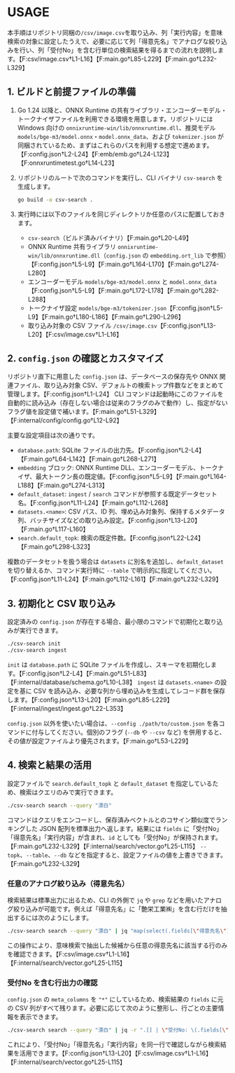 # USAGE

本手順はリポジトリ同梱の`/csv/image.csv`を取り込み、列「実行内容」を意味検索の対象に設定したうえで、必要に応じて列「得意先名」でアナログな絞り込みを行い、列「受付No」を含む行単位の検索結果を得るまでの流れを説明します。【F:csv/image.csv†L1-L16】【F:main.go†L85-L229】【F:main.go†L232-L329】

## 1. ビルドと前提ファイルの準備

1. Go 1.24 以降と、ONNX Runtime の共有ライブラリ・エンコーダーモデル・トークナイザファイルを利用できる環境を用意します。リポジトリには Windows 向けの `onnixruntime-win/lib/onnxruntime.dll`、推奨モデル `models/bge-m3/model.onnx`・`model.onnx_data`、および `tokenizer.json` が同梱されているため、まずはこれらのパスを利用する想定で進めます。【F:config.json†L2-L24】【F:emb/emb.go†L24-L123】【F:onnxruntimetest.go†L14-L23】
2. リポジトリのルートで次のコマンドを実行し、CLI バイナリ `csv-search` を生成します。

   ```bash
   go build -o csv-search .
   ```

3. 実行時には以下のファイルを同じディレクトリか任意のパスに配置しておきます。
   - `csv-search`（ビルド済みバイナリ）【F:main.go†L20-L49】
   - ONNX Runtime 共有ライブラリ `onnixruntime-win/lib/onnxruntime.dll`（`config.json` の `embedding.ort_lib` で参照）【F:config.json†L5-L9】【F:main.go†L164-L170】【F:main.go†L274-L280】
   - エンコーダーモデル `models/bge-m3/model.onnx` と `model.onnx_data`【F:config.json†L5-L9】【F:main.go†L172-L178】【F:main.go†L282-L288】
   - トークナイザ設定 `models/bge-m3/tokenizer.json`【F:config.json†L5-L9】【F:main.go†L180-L186】【F:main.go†L290-L296】
   - 取り込み対象の CSV ファイル `/csv/image.csv`【F:config.json†L13-L20】【F:csv/image.csv†L1-L16】

## 2. `config.json` の確認とカスタマイズ

リポジトリ直下に用意した `config.json` は、データベースの保存先や ONNX 関連ファイル、取り込み対象 CSV、デフォルトの検索トップ件数などをまとめて管理します。【F:config.json†L1-L24】 CLI コマンドは起動時にこのファイルを自動的に読み込み（存在しない場合は従来のフラグのみで動作）し、指定がないフラグ値を設定値で補います。【F:main.go†L51-L329】【F:internal/config/config.go†L12-L92】

主要な設定項目は次の通りです。

- `database.path`: SQLite ファイルの出力先。【F:config.json†L2-L4】【F:main.go†L64-L142】【F:main.go†L268-L271】
- `embedding` ブロック: ONNX Runtime DLL、エンコーダーモデル、トークナイザ、最大トークン長の既定値。【F:config.json†L5-L9】【F:main.go†L164-L188】【F:main.go†L274-L313】
- `default_dataset`: `ingest` / `search` コマンドが参照する既定データセット名。【F:config.json†L11-L24】【F:main.go†L112-L268】
- `datasets.<name>`: CSV パス、ID 列、埋め込み対象列、保持するメタデータ列、バッチサイズなどの取り込み設定。【F:config.json†L13-L20】【F:main.go†L117-L160】
- `search.default_topk`: 検索の既定件数。【F:config.json†L22-L24】【F:main.go†L298-L323】

複数のデータセットを扱う場合は `datasets` に別名を追加し、`default_dataset` を切り替えるか、コマンド実行時に `--table` で明示的に指定してください。【F:config.json†L11-L24】【F:main.go†L112-L161】【F:main.go†L232-L329】

## 3. 初期化と CSV 取り込み

設定済みの `config.json` が存在する場合、最小限のコマンドで初期化と取り込みが実行できます。

```bash
./csv-search init
./csv-search ingest
```

`init` は `database.path` に SQLite ファイルを作成し、スキーマを初期化します。【F:config.json†L2-L4】【F:main.go†L51-L83】【F:internal/database/schema.go†L10-L38】 `ingest` は `datasets.<name>` の設定を基に CSV を読み込み、必要な列から埋め込みを生成してレコード群を保存します。【F:config.json†L13-L20】【F:main.go†L85-L229】【F:internal/ingest/ingest.go†L22-L353】

`config.json` 以外を使いたい場合は、`--config ./path/to/custom.json` を各コマンドに付与してください。個別のフラグ (`--db` や `--csv` など) を併用すると、その値が設定ファイルより優先されます。【F:main.go†L53-L229】

## 4. 検索と結果の活用

設定ファイルで `search.default_topk` と `default_dataset` を指定しているため、検索はクエリのみで実行できます。

```bash
./csv-search search --query "漂白"
```

コマンドはクエリをエンコードし、保存済みベクトルとのコサイン類似度でランキングした JSON 配列を標準出力へ返します。結果には `fields` に「受付No」「得意先名」「実行内容」が含まれ、`id` としても「受付No」が保持されます。【F:main.go†L232-L329】【F:internal/search/vector.go†L25-L115】 `--topk`、`--table`、`--db` などを指定すると、設定ファイルの値を上書きできます。【F:main.go†L232-L329】

### 任意のアナログ絞り込み（得意先名）

検索結果は標準出力に出るため、CLI の外側で `jq` や `grep` などを用いたアナログ絞り込みが可能です。例えば「得意先名」に「艶栄工業㈱」を含む行だけを抽出するには次のようにします。

```bash
./csv-search search --query "漂白" | jq "map(select(.fields[\"得意先名\"] | contains(\"艶栄工業㈱\")))"
```

この操作により、意味検索で抽出した候補から任意の得意先名に該当する行のみを確認できます。【F:csv/image.csv†L1-L16】【F:internal/search/vector.go†L25-L115】

### 受付No を含む行出力の確認

`config.json` の `meta_columns` を `"*"` にしているため、検索結果の `fields` に元の CSV 列がすべて残ります。必要に応じて次のように整形し、行ごとの主要情報を表示できます。

```bash
./csv-search search --query "漂白" | jq -r ".[] | \"受付No: \(.fields[\"受付No\"]) / 得意先名: \(.fields[\"得意先名\"]) / 実行内容: \(.fields[\"実行内容\"])\""
```

これにより、「受付No」「得意先名」「実行内容」を同一行で確認しながら検索結果を活用できます。【F:config.json†L13-L20】【F:csv/image.csv†L1-L16】【F:internal/search/vector.go†L25-L115】
